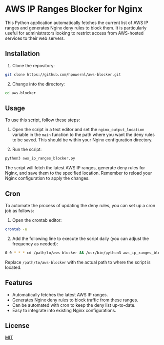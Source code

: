 
# AWS IP Ranges Blocker for Nginx

This Python application automatically fetches the current list of AWS IP ranges and generates Nginx deny rules to block them. It is particularly useful for administrators looking to restrict access from AWS-hosted services to their web servers.

## Installation

1. Clone the repository:
```bash
git clone https://github.com/hpowernl/aws-blocker.git
```

2. Change into the directory:
```bash
cd aws-blocker
```

## Usage

To use this script, follow these steps:

1. Open the script in a text editor and set the `nginx_output_location` variable in the `main` function to the path where you want the deny rules to be saved. This should be within your Nginx configuration directory.

2. Run the script:
```bash
python3 aws_ip_ranges_blocker.py
```

The script will fetch the latest AWS IP ranges, generate deny rules for Nginx, and save them to the specified location. Remember to reload your Nginx configuration to apply the changes.

## Cron

To automate the process of updating the deny rules, you can set up a cron job as follows:

1. Open the crontab editor:
```bash
crontab -e
```

2. Add the following line to execute the script daily (you can adjust the frequency as needed):
```bash
0 0 * * * cd /path/to/aws-blocker && /usr/bin/python3 aws_ip_ranges_blocker.py
```

Replace `/path/to/aws-blocker` with the actual path to where the script is located.

## Features

- Automatically fetches the latest AWS IP ranges.
- Generates Nginx deny rules to block traffic from these ranges.
- Can be automated with cron to keep the deny list up-to-date.
- Easy to integrate into existing Nginx configurations.

## License

[MIT](https://github.com/hpowernl/aws-blocker/blob/main/LICENSE)
